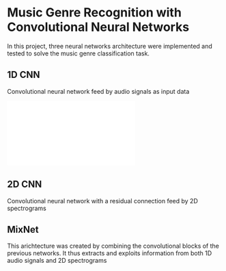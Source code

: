 # Music Genre Recognition with Convolutional Neural Networks

In this project, three neural networks architecture were implemented and tested to solve the music genre classification task.

## 1D CNN
Convolutional neural network feed by audio signals as input data

![1D Scheme](Figures/CNN1D_Scheme.pdf)

## 2D CNN 
Convolutional neural network with a residual connection feed by 2D spectrograms

## MixNet 
This arichtecture was created by combining the convolutional blocks of the previous networks. It thus extracts and exploits information from both 1D audio signals and 2D spectrograms


